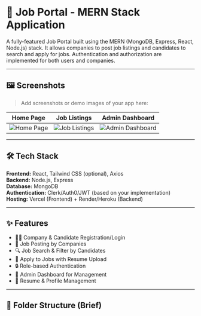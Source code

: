 # 🚀 Job Portal - MERN Stack Application

A fully-featured Job Portal built using the MERN (MongoDB, Express, React, Node.js) stack. It allows companies to post job listings and candidates to search and apply for jobs. Authentication and authorization are implemented for both users and companies.

---

## 🖼️ Screenshots

> Add screenshots or demo images of your app here:

| Home Page | Job Listings | Admin Dashboard |
|-----------|--------------|------------------|
| ![Home Page](./screenshots/home.png) | ![Job Listings](./screenshots/jobs.png) | ![Admin Dashboard](./screenshots/dashboard.png) |

---

## 🛠️ Tech Stack

**Frontend:** React, Tailwind CSS (optional), Axios  
**Backend:** Node.js, Express  
**Database:** MongoDB  
**Authentication:** Clerk/Auth0/JWT (based on your implementation)  
**Hosting:** Vercel (Frontend) + Render/Heroku (Backend)

---

## ✨ Features

- 👨‍💼 Company & Candidate Registration/Login
- 📝 Job Posting by Companies
- 🔍 Job Search & Filter by Candidates
- 💼 Apply to Jobs with Resume Upload
- 🔒 Role-based Authentication
- 🧾 Admin Dashboard for Management
- 📄 Resume & Profile Management

---

## 🧩 Folder Structure (Brief)

